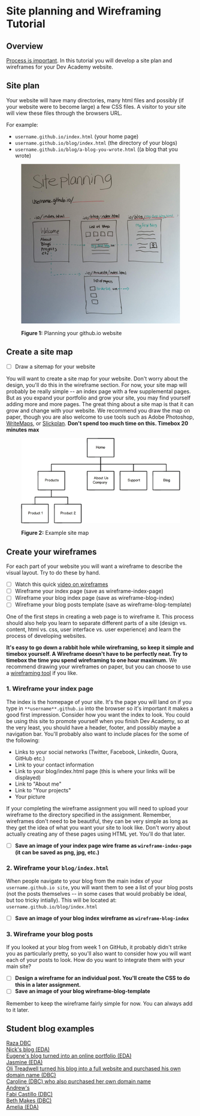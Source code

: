 # Site planning and Wireframing Tutorial

## Overview
[Process is important](../design-process-ARTICLE). In this tutorial you will develop a site plan and wireframes for your Dev Academy website.

## Site plan
Your website will have many directories, many html files and possibly (if your website were to become large) a few CSS files.
A visitor to your site will view these files through the browsers URL.

For example:

- `username.github.io/index.html` (your home page)
- `username.github.io/blog/index.html` (the directory of your blogs)
- `username.github.io/blog/a-blog-you-wrote.html` ((a blog that you wrote)
  

<figure>
  <img src="./images/site-planning.jpg" alt="planning your github.io website"><br>
  <figcaption>
    <p><strong>Figure 1:</strong> Planning your github.io website</p>
  </figcaption>
</figure>


## Create a site map
- [ ] Draw a sitemap for your website

You will want to create a site map for your website. Don't worry about the design, you'll do this in the wireframe section. <!--DBC start--> For now, your site map will probably be really simple -- an index page with a few supplemental pages. But as you expand your portfolio and grow your site, you may find yourself adding more and more pages. The great thing about a site map is that it can grow and change with your website. We recommend you draw the map on paper, though you are also welcome to use tools such as Adobe Photoshop, [WriteMaps](https://www.writemaps.com/), or [Slickplan](http://slickplan.com/). **Don't spend too much time on this. Timebox 20 minutes max**

<figure>
  <img src="./images/sitemap.png" alt="site map"><br>
  <figcaption>
    <p><strong>Figure 2:</strong> Example site map</p>
  </figcaption>
</figure>


<!--DBC end-->

## Create your wireframes
For each part of your website you will want a wireframe to describe the visual layout. Try to do these by hand.

- [ ] Watch this quick [video on wireframes](../design-wireframes-VIDEO)
- [ ] Wireframe your index page (save as wireframe-index-page)
- [ ] Wireframe your blog index page  (save as wireframe-blog-index)
- [ ] Wireframe your blog posts template (save as wireframe-blog-template)

<!-- DBC start -->
One of the first steps in creating a web page is to wireframe it. This process should also help you learn to separate different parts of a site (design vs. content, html vs. css, user interface vs. user experience) and learn the process of developing websites.

**It's easy to go down a rabbit hole while wireframing, so keep it simple and timebox yourself. A Wireframe doesn't have to be perfectly neat. Try to timebox the time you spend wireframing to one hour maximum.** We recommend drawing your wireframes on paper, but you can choose to use a [wireframing tool](http://mashable.com/2010/07/15/wireframing-tools/) if you like.

### 1. Wireframe your index page
The index is the homepage of your site. It's the page you will land on if you type in `**username**.github.io` into the browser so it's important it makes a good first impression. Consider how you want the index to look. You could be using this site to promote yourself when you finish Dev Academy, so at the very least, you should have a header, footer, and possibly maybe a navigation bar. You'll probably also want to include places for the some of the following:

  - Links to your social networks (Twitter, Facebook, LinkedIn, Quora, GitHub etc.)
  - Link to your contact information
  - Link to your blog/index.html page (this is where your links will be displayed)
  - Link to "About me"
  - Link to "Your projects"
  - Your picture


If your completing the wireframe assignment you will need to upload your wireframe to the directory specified in the assignment. Remember, wireframes don't need to be beautiful, they can be very simple as long as they get the idea of what you want your site to look like. Don't worry about actually creating any of these pages using HTML yet. You'll do that later.

- [ ] **Save an image of your index page wire frame as `wireframe-index-page` (it can be saved as png, jpg, etc.)**

### 2. Wireframe your `blog/index.html`
When people navigate to your blog from the main index of your `username.github.io site`, you will want them to see a list of your blog posts (not the posts themselves -- in some cases that would probably be ideal, but too tricky intially). This will be located at: `username.github.io/blog/index.html`

- [ ] **Save an image of your blog index wireframe as `wireframe-blog-index`**

### 3. Wireframe your blog posts
If you looked at your blog from week 1 on GitHub, it probably didn't strike you as particularly pretty, so you'll also want to consider how you will want each of your posts to look. How do you want to integrate them with your main site?

- [ ] **Design a wireframe for an individual post. You'll create the CSS to do this in a later assignment.**
- [ ] **Save an image of your blog wireframe-blog-template**

Remember to keep the wireframe fairly simple for now. You can always add to it later.

## Student blog examples

[Raza DBC](http://sjafri5.github.io/)  
[Nick's blog (EDA)](http://widdersh.in/)  
[Eugene's blog turned into an online portfolio (EDA)](http://euglazer.github.io/)  
[Jasmine (EDA)](http://jasminmayfield.github.io/)  
[Oli Treadwell turned his blog into a full website and purchased his own domain name (DBC)](http://www.olitreadwell.com/posts/)  
[Caroline (DBC) who also purchased her own domain name](http://car.oline.codes/)  
[Andrew's ](http://omgmakeme.github.io/index.html)  
[Fabi Castillo (DBC)](http://fab9.github.io/)  
[Beth Makes (DBC)](http://cynaria.github.io/)  
[Amelia (EDA)](http://amelialaundy.github.io/)  
